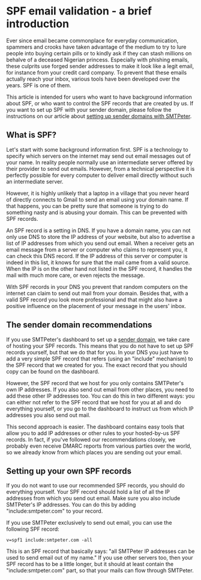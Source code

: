 # SPF email validation - a brief introduction

Ever since email became commonplace for everyday communication, spammers and
crooks have taken advantage of the medium to try to lure people into buying
certain pills or to kindly ask if they can stash millions on behalve of a 
deceased Nigerian princess. Especially with phishing emails, these culprits
use forged sender addresses to make it look like a legit email, for instance
from your credit card company. To prevent that these emails actually reach your inbox, 
various tools have been developed over the years. SPF is one of them. 

This article is intended for users who want to have background
information about SPF, or who want to control the SPF records that are 
created by us. If you want to set up SPF with your sender domain, please follow 
the instructions on our article about [setting up sender domains with SMTPeter](sender-domains).


## What is SPF?

Let's start with some background information first. SPF is a technology
to specify which servers on the internet may send out email messages
out of your name. In reality people normally use an intermediate 
server offered by their provider to send out emails. However, from a 
technical perspective it is perfectly possible for every computer to deliver 
email directly without such an intermediate server.

However, it is highly unlikely that a laptop in a village that you 
never heard of directly connects to Gmail to send an email using your 
domain name. If that happens, you can be pretty sure that someone is 
trying to do something nasty and is abusing your domain. This can be
prevented with SPF records.

An SPF record is a setting in DNS. If you have a domain name, you can not
only use DNS to store the IP address of your website, but also to
advertise a list of IP addresses from which you send out email. When
a receiver gets an email message from a server or computer who claims
to represent you, it can check this DNS record. If the IP address of this
server or computer is indeed in this list, it knows for sure that the mail 
came from a valid source. When the IP is on the other hand not listed in 
the SPF record, it handles the mail with much more care, or even rejects
the message.

With SPF records in your DNS you prevent that random computers on the 
internet can claim to send out mail from your domain. Besides that, with
a valid SPF record you look more professional and that might also have
a positive influence on the placement of your message in the users' inbox.


## The sender domain recommendations

If you use SMTPeter's dashboard to set up a [sender domain](sender-domains), 
we take care of hosting your SPF records. This means that you do not have
to set up SPF records yourself, but that we do that for you. In your
DNS you just have to add a very simple SPF record that refers (using an
"include" mechanism) to the SPF record that we created for you. The exact 
record that you should copy can be found on the dashboard.

However, the SPF record that we host for you only contains SMTPeter's own 
IP addresses. If you also send out email from other places, you need to
add these other IP addresses too. You can do this in two different ways: you
can either not refer to the SPF record that we host for you at all and do 
everything yourself, or you go to the dashboard to instruct us from
which IP addresses you also send out mail.

This second approach is easier. The dashboard contains easy tools that allow
you to add IP addresses or other rules to your hosted-by-us SPF
records. In fact, if you've followed our recommendations closely, we
probably even receive DMARC reports from various parties over the world, 
so we already know from which places you are sending out your email.


## Setting up your own SPF records

If you do not want to use our recommended SPF records, you should do 
everything yourself. Your SPF record should hold a list of all the IP 
addresses from which you send out email. Make sure you also include
SMTPeter's IP addresses. You can do this by adding "include:smtpeter.com"
to your record.

If you use SMTPeter exclusively to send out email, you can use the 
following SPF record:

````
v=spf1 include:smtpeter.com -all
````

This is an SPF record that basically says: "all SMTPeter IP addresses
can be used to send email out of my name." If you use other servers too, 
then your SPF record has to be a little longer, but it should at least contain
the "include:smtpeter.com" part, so that your mails can flow through 
SMTPeter.


